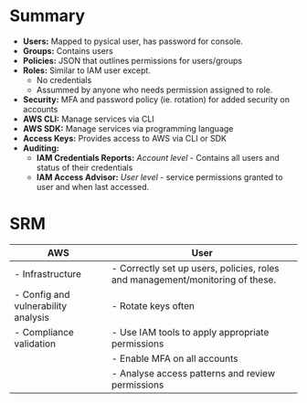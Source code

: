 

# Summary

- **Users:** Mapped to pysical user, has password for console.
- **Groups:** Contains users
- **Policies:** JSON that outlines permissions for users/groups
- **Roles:** Similar to IAM user except.
  - No credentials
  - Assummed by anyone who needs permission assigned to role.
- **Security:** MFA and password policy (ie. rotation) for added security on accounts
- **AWS CLI:** Manage services via CLI
- **AWS SDK:** Manage services via programming language
- **Access Keys:** Provides access to AWS via CLI or SDK
- **Auditing:**
  - **IAM Credentials Reports:** *Account level* - Contains all users and status of their credentials
  - **IAM Access Advisor:** *User level* - service permissions granted to user and when last accessed.

# SRM

| AWS| User|
|-|-|
| - Infrastructure| - Correctly set up users, policies, roles and management/monitoring of these.|
| - Config and vulnerability analysis | - Rotate keys often |
| - Compliance validation | - Use IAM tools to apply appropriate permissions|
|  | - Enable MFA on all accounts |
|  | - Analyse access patterns and review permissions |

